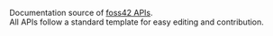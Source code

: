 Documentation source of [foss42 APIs](https://foss42.com).  
All APIs follow a standard template for easy editing and contribution.
